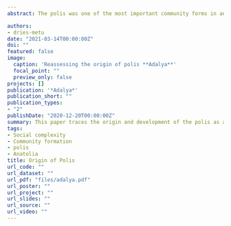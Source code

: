 ```yaml
---
abstract: The polis was one of the most important community forms in antiquity. Its origins are situated in the Aegean during the eighth century BCE. At the same time, the concept has been applied on a far larger spatial and temporal context. This article will focus on what the emergence of polis communities beyond the Aegean heartland entailed. The aim is to move beyond a one-sided Hellenocentric approach. I will discuss the emergence and development of urban and political communities in southwestern Anatolia - focusing on Lycia, Pamphylia and Pisidia - through archaeological evidence from settlement patterns and material culture. I will study polis formation through the lens of push-pull interactions as drivers of community organization by means of a comparison between two models of change: peer polity interaction and the royal policy model. This article shows that the development of political and urban communities, subsumed under the moniker of polis formation, should be dissociated from Hellenization and the spread of Greek culture. Complex and multidimensional processes of community formation cannot be unilaterally reduced to Greek influences. The observed changes can be explained by the superposition of actors on multiple levels pursuing their aims and strategies within a locally and regionally embedded context.

authors:
- dries-metu
date: "2021-03-14T00:00:00Z"
doi: ""
featured: false
image:
  caption: 'Reassessing the origin of polis **Adalya**'
  focal_point: ""
  preview_only: false
projects: []
publication: '*Adalya*'
publication_short: ""
publication_types:
- "2"
publishDate: "2020-12-20T00:00:00Z"
summary: This paper traces the origin and development of the polis as a political and urban phenomenon in southwest Anatolia, focusing on Lycia in a comparative approach with the neighbouring regions of Pisidia and Pamphylia.
tags:
- Social complexity
- Community formation
- polis
- Anatolia
title: Origin of Polis
url_code: ""
url_dataset: ""
url_pdf: "files/adalya.pdf"
url_poster: ""
url_project: ""
url_slides: ""
url_source: ""
url_video: ""
---
```

